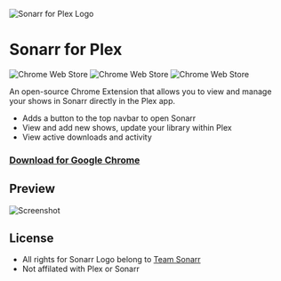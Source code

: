 ![Sonarr for Plex Logo](http://i.imgur.com/Fas0KSh.png)
# Sonarr for Plex

![Chrome Web Store](https://img.shields.io/badge/users-500%2B-brightgreen.svg?style=flat-square)
![Chrome Web Store](https://img.shields.io/chrome-web-store/rating/mhkdnppjenmiejganphkmhdfjnikgnjc.svg?style=flat-square)
![Chrome Web Store](https://img.shields.io/chrome-web-store/rating-count/mhkdnppjenmiejganphkmhdfjnikgnjc.svg?style=flat-square)

An open-source Chrome Extension that allows you to view and manage your shows in Sonarr directly in the Plex app.

- Adds a button to the top navbar to open Sonarr
- View and add new shows, update your library within Plex
- View active downloads and activity

### [Download for Google Chrome](https://chrome.google.com/webstore/detail/mhkdnppjenmiejganphkmhdfjnikgnjc)

## Preview

![Screenshot](http://i.imgur.com/okhlBXn.png)

## License

- All rights for Sonarr Logo belong to [Team Sonarr](https://github.com/Sonarr/Sonarr/)
- Not affilated with Plex or Sonarr

